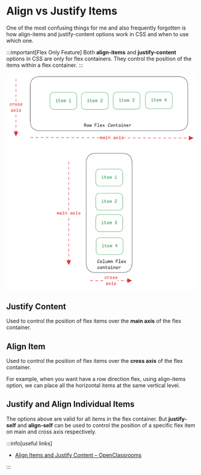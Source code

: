 # Align vs Justify Items

One of the most confusing things for me and also frequently forgotten is
how align-items and justify-content options work in CSS and when to use which one.

:::important[Flex Only Feature]
Both **align-items** and **justify-content** options in CSS are only for flex containers.
They control the position of the items within a flex container.
:::

![Flex Axis](../.././static/img/flex-main-cross-axis.excalidraw.png)

## Justify Content

Used to control the position of flex items over the **main axis** of the flex container.

## Align Item

Used to control the position of flex items over the **cross axis** of the flex container.

For example, when you want have a row direction flex,
using align-items option, we can place all the horizontal items at the same vertical level.

## Justify and Align Individual Items

The options above are valid for all items in the flex container.
But **justify-self** and **align-self** can be used to control the position of a specific
flex item on main and cross axis respectively.

:::info[useful links]

- [Align Items and Justify Content – OpenClassrooms](https://openclassrooms.com/en/courses/5295881-create-web-page-layouts-with-css/5415181-align-items-and-justify-content)

:::
